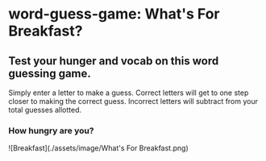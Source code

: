 # word-guess-game: What's For Breakfast?

## Test your hunger and vocab on this word guessing game.

Simply enter a letter to make a guess. Correct letters will get to one step closer to making the correct guess. Incorrect letters will subtract from your total guesses allotted.

### How hungry are you?

![Breakfast](./assets/image/What's For Breakfast.png)